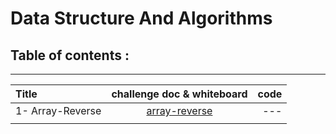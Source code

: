 
# Data Structure And Algorithms

## Table of contents  :
---

| Title         | challenge doc & whiteboard    | code
| :------------------| :-------------------------:|------------:
| 1- Array-Reverse          |                               [array-reverse](https://balqeesalfasatlah.github.io/data-structures-and-algorithm/array-reverse)   |---                                           
|     |              











